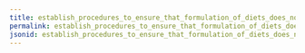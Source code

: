 ```yaml
---
title: establish_procedures_to_ensure_that_formulation_of_diets_does_not_introduce_any_feed_safety_risks
permalink: establish_procedures_to_ensure_that_formulation_of_diets_does_not_introduce_any_feed_safety_risks.html
jsonid: establish_procedures_to_ensure_that_formulation_of_diets_does_not_introduce_any_feed_safety_risks
---
```

